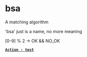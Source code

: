 # bsa
 A matching algorithm
 
 'bsa' just is a name, no more meaning

[0-9] % 2 -> OK && NO\_OK

[**`Action - test`**](https://github.com/iatomato/bsa/runs/3115175328?check_suite_focus=true)
